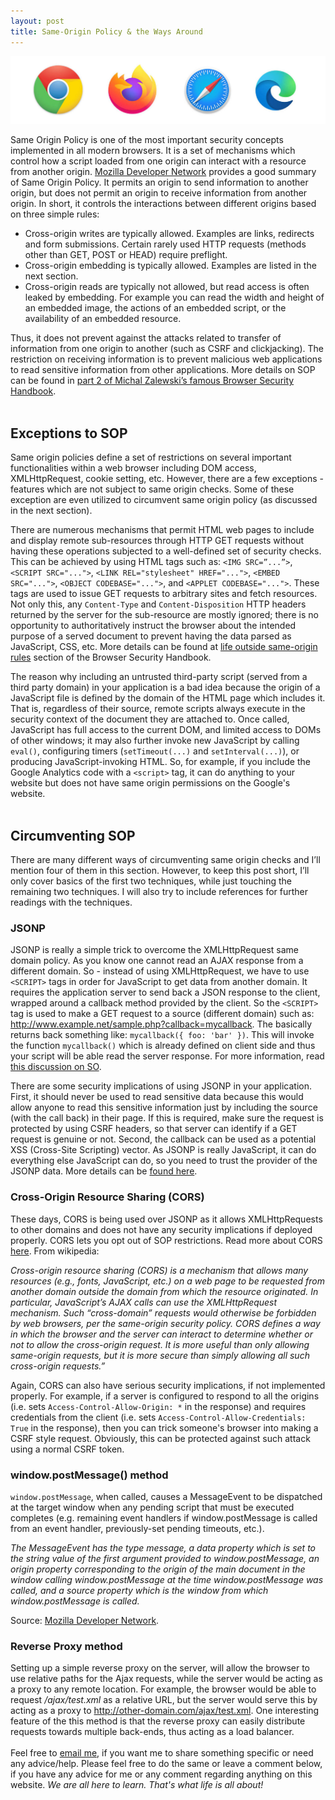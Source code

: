 ```yaml
---
layout: post
title: Same-Origin Policy & the Ways Around
---
```


![](/images/sop.jpeg)

Same Origin Policy is one of the most important security concepts implemented in all
modern browsers. It is a set of mechanisms which control how a script loaded
from one origin can interact with a resource from another origin. [Mozilla
Developer Network](https://developer.mozilla.org/en-US/docs/Web/Security/Same-origin_policy)
provides a good summary of Same Origin Policy. It permits an origin to send
information to another origin, but does not permit an origin to receive
information from another origin. In short, it controls the interactions between
different origins based on three simple rules:

* Cross-origin writes are typically allowed. Examples are links, redirects and form submissions. Certain
rarely used HTTP requests (methods other than GET, POST or HEAD) require preflight.
* Cross-origin embedding is
typically allowed. Examples are listed in the next section.
* Cross-origin reads are typically not allowed, but read access is often leaked by embedding. For example you can
read the width and height of an embedded image, the actions of an embedded
script, or the availability of an embedded resource.

Thus, it does not prevent against the attacks related to transfer of information
from one origin to another (such as CSRF and clickjacking). The restriction on receiving
information is to prevent malicious web applications to read sensitive
information from other applications. More details on SOP can be found in [part
2 of  Michal Zalewski’s famous Browser Security Handbook](https://code.google.com/p/browsersec/wiki/Part2).
<br />
<br />

## Exceptions to SOP

Same origin policies define a set of restrictions on several important
functionalities within a web browser including DOM access, XMLHttpRequest,
cookie setting, etc. However, there are a few exceptions - features which are
not subject to same origin checks. Some of these exception are even utilized to
circumvent same origin policy (as discussed in the next section).

There are
numerous mechanisms that permit HTML web pages to include and display remote
sub-resources through HTTP GET requests without having these operations
subjected to a well-defined set of security checks. This can be achieved by
using HTML tags such as: `<IMG SRC=”...”>`, `<SCRIPT SRC="...">`, `<LINK
REL="stylesheet" HREF="...">`, `<EMBED SRC="...">`, `<OBJECT CODEBASE="...">`, and
`<APPLET CODEBASE="...">`. These tags are used to issue GET requests to arbitrary
sites and fetch resources. Not only this, any `Content-Type` and
`Content-Disposition` HTTP headers returned by the server for the sub-resource
are mostly ignored; there is no opportunity to authoritatively instruct the
browser about the intended purpose of a served document to prevent having the
data parsed as JavaScript, CSS, etc. More details can be found at [life outside
same-origin
rules](https://code.google.com/p/browsersec/wiki/Part2#Life_outside_same-origin_rules)
section of the Browser Security Handbook.

The reason why including an
untrusted third-party script (served from a third party domain) in your
application is a bad idea because the origin of a JavaScript file is defined by
the domain of the HTML page which includes it. That is, regardless of their
source, remote scripts always execute in the security context of the document
they are attached to. Once called, JavaScript has full access to the current
DOM, and limited access to DOMs of other windows; it may also further invoke
new JavaScript by calling `eval()`, configuring timers (`setTimeout(...)` and
`setInterval(...)`), or producing JavaScript-invoking HTML. So, for example, if
you include the Google Analytics code with a `<script>` tag, it can do anything
to your website but does not have same origin permissions on the Google's
website.
<br />
<br />


## Circumventing SOP

There are many different ways of circumventing
same origin checks and I’ll mention four of them in this section. However, to
keep this post short, I’ll only cover basics of the first two techniques, while
just touching the remaining two techniques. I will also try to include
references for further readings with the techniques.

### JSONP

JSONP is really a simple trick to overcome the XMLHttpRequest same
domain policy. As you know one cannot read an AJAX response from a different
domain. So - instead of using XMLHttpRequest, we have to use `<SCRIPT>` tags in
order for JavaScript to get data from another domain. It requires the
application server to send back a JSON response to the client, wrapped around a
callback method provided by the client. So the `<SCRIPT>` tag is used to make a
GET request to a source (different domain) such as:
<http://www.example.net/sample.php?callback=mycallback>. The basically returns
back something like: `mycallback({ foo: 'bar' })`. This will invoke the function
`mycallback()` which is already defined on client side and thus your script will be
able read the server response. For more information, read [this discussion on SO](http://stackoverflow.com/questions/2067472/what-is-jsonp-all-about).

There are
some security implications of using JSONP in your application. First, it should
never be used to read sensitive data because this would allow anyone to read
this sensitive information just by including the source (with the call back) in
their page. If this is required, make sure the request is protected by using
CSRF headers, so that server can identify if a GET request is genuine or not.
Second, the callback can be used as a potential XSS (Cross-Site Scripting) vector. As JSONP is really
JavaScript, it can do everything else JavaScript can do, so you need to trust
the provider of the JSONP data.  More details can be [found here](http://homakov.blogspot.com/2013/02/are-you-sure-you-use-jsonp-properly.html).

### Cross-Origin Resource Sharing (CORS)

These days, CORS is being used over JSONP as it allows XMLHttpRequests
to other domains and does not have any security implications if deployed
properly. CORS lets you opt out of SOP restrictions. Read more about CORS [here](http://sanderstechnology.com/2014/getting-to-know-cross-origin-resource-sharing-cors/13423/#.VP3Xk_zF9qU). From wikipedia:

*Cross-origin resource sharing (CORS) is a mechanism that allows many resources
(e.g., fonts, JavaScript, etc.) on a web page to be requested from another
domain outside the domain from which the resource originated. In particular,
JavaScript’s AJAX calls can use the XMLHttpRequest mechanism. Such
“cross-domain” requests would otherwise be forbidden by web browsers, per the
same-origin security policy. CORS defines a way in which the browser and the
server can interact to determine whether or not to allow the cross-origin
request. It is more useful than only allowing same-origin requests, but it is
more secure than simply allowing all such cross-origin requests.”*

Again, CORS can also have serious security implications, if not implemented
properly. For example, if a server is configured to respond to all the origins
(i.e. sets `Access-Control-Allow-Origin: *` in the response) and requires
credentials from the client (i.e. sets `Access-Control-Allow-Credentials: True` in the
response), then you can trick someone's browser into making a CSRF style
request. Obviously, this can be protected against such attack using a normal CSRF token.

### window.postMessage() method

`window.postMessage`, when called, causes a
MessageEvent to be dispatched at the target window when any pending script that
must be executed completes (e.g. remaining event handlers if window.postMessage
is called from an event handler, previously-set pending timeouts, etc.).

*The MessageEvent has the type message, a data property which is set to the string
value of the first argument provided to window.postMessage, an origin property
corresponding to the origin of the main document in the window calling
window.postMessage at the time window.postMessage was called, and a source
property which is the window from which window.postMessage is called.*

Source: [Mozilla Developer Network](https://developer.mozilla.org/en-US/docs/Web/API/Window/postMessage).

### Reverse Proxy method

Setting up a simple reverse proxy on the server, will
allow the browser to use relative paths for the Ajax requests, while the server
would be acting as a proxy to any remote location. For example, the browser
would be able to request */ajax/test.xml* as a relative URL, but the server would
serve this by acting as a proxy to <http://other-domain.com/ajax/test.xml>. One
interesting feature of the this method is that the reverse proxy can easily
distribute requests towards multiple back-ends, thus acting as a load balancer.
<br />
<br />
Feel free to [email me](mailto:contact@rahilarora.com), if you want me to share something specific or need any advice/help. Please feel free to do the same or leave a comment below, if you have any advice for me or any comment regarding anything on this website. *We are all here to learn. That's what life is all about!*
